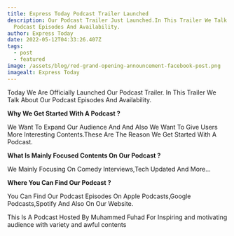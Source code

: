 ```yaml
---
title: Express Today Podcast Trailer Launched
description: Our Podcast Trailer Just Launched.In This Trailer We Talk About Our
  Podcast Episodes And Availability.
author: Express Today
date: 2022-05-12T04:33:26.407Z
tags:
  - post
  - featured
image: /assets/blog/red-grand-opening-announcement-facebook-post.png
imagealt: Express Today
---
```

Today We Are Officially Launched Our Podcast Trailer. In This Trailer We Talk About Our Podcast Episodes And Availability.

**Why We Get Started With A Podcast ?**

We Want To Expand Our Audience And And Also We Want To Give Users More Interesting Contents.These Are The Reason We Get Started With A Podcast.

**What Is Mainly Focused Contents On Our Podcast ?**

We Mainly Focusing On Comedy Interviews,Tech Updated And More...

**Where You Can Find Our Podcast ?**

You Can Find Our Podcast Episodes On Apple Podcasts,Google Podcasts,Spotify And Also On Our Website.

This Is A Podcast Hosted By Muhammed Fuhad For Inspiring and motivating audience with variety and awful contents